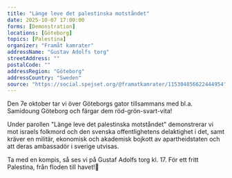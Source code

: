 ```yaml
---
title: "Länge leve det palestinska motståndet"
date: 2025-10-07 17:00:00
forms: [Demonstration]
locations: [Göteborg]
topics: [Palestina]
organizer: "Framåt kamrater"
addressName: "Gustav Adolfs torg"
streetAddress: ""
postalCode: ""
addressRegion: "Göteborg"
addressCountry: "Sweden"
source: "https://social.spejset.org/@framatkamrater/115304856622444954"
---
```

Den 7e oktober tar vi över Göteborgs gator tillsammans med bl.a. Samidoung Göteborg och färgar dem röd-grön-svart-vita!

Under parollen "Länge leve det palestinska motståndet" demonstrerar vi mot israels folkmord och den svenska offentlighetens delaktighet i det, samt kräver en militär, ekonomisk och akademisk bojkott av apartheidstaten och att deras ambassadör i sverige utvisas.

Ta med en kompis, så ses vi på Gustaf Adolfs torg kl. 17. För ett fritt Palestina, från floden till havet!🍉